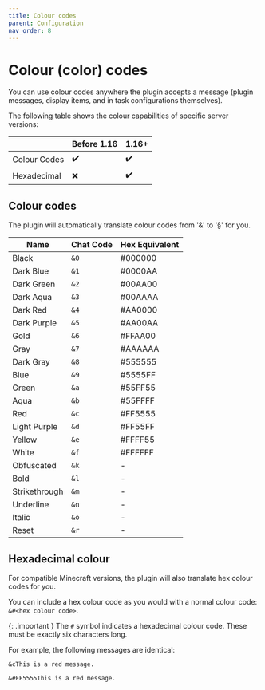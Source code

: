```yaml
---
title: Colour codes
parent: Configuration
nav_order: 8
---
```

# Colour (color) codes

You can use colour codes anywhere the plugin accepts a message (plugin messages, display items, and in task configurations themselves).

The following table shows the colour capabilities of specific server versions:

|  | Before 1.16 | 1.16+ |
| ---- | ---- | ---- |
| Colour Codes  | ✔️ | ✔️ |
| Hexadecimal | ❌ | ✔️ |

## Colour codes
The plugin will automatically translate colour codes from '&' to '§' for you.

| Name | Chat Code | Hex Equivalent |
| ---- | ---- | ---- |
| Black | `&0` | #000000 |
| Dark Blue | `&1` | #0000AA |
| Dark Green | `&2` | #00AA00 | 
| Dark Aqua | `&3` | #00AAAA |
| Dark Red | `&4` | #AA0000 | 
| Dark Purple | `&5` | #AA00AA | 
| Gold | `&6` | #FFAA00 | 
| Gray | `&7` | #AAAAAA | 
| Dark Gray | `&8` | #555555 |
| Blue | `&9` | #5555FF | 
| Green | `&a` | #55FF55 |
| Aqua | `&b` |  #55FFFF |
| Red | `&c` | #FF5555 |
| Light Purple | `&d` | #FF55FF |
| Yellow | `&e` | #FFFF55 |
| White | `&f` | #FFFFFF |
| Obfuscated | `&k` | - |
| Bold | `&l` | - |
| Strikethrough | `&m` | - |
| Underline | `&n` | - |
| Italic | `&o` | - |
| Reset | `&r` | - |

## Hexadecimal colour
For compatible Minecraft versions, the plugin will also translate hex colour codes for you.

You can include a hex colour code as you would with a normal colour code: `&#<hex colour code>`. 

{: .important }
The `#` symbol indicates a hexadecimal colour code. These must be exactly six characters long.

For example, the following messages are identical:
```
&cThis is a red message.

&#FF5555This is a red message.
```
